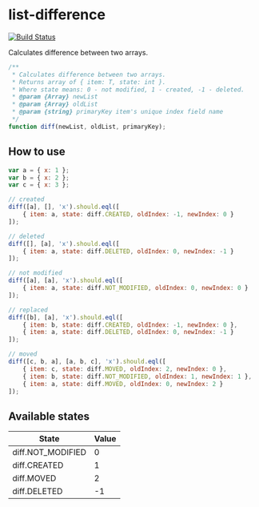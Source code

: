 # list-difference

[![Build Status](https://travis-ci.org/fantasticMrFox/list-difference.svg?branch=master)](https://travis-ci.org/fantasticMrFox/list-difference)

Calculates difference between two arrays.

```javascript
/**
 * Calculates difference between two arrays.
 * Returns array of { item: T, state: int }.
 * Where state means: 0 - not modified, 1 - created, -1 - deleted.
 * @param {Array} newList
 * @param {Array} oldList
 * @param {string} primaryKey item's unique index field name
 */
function diff(newList, oldList, primaryKey);
```

## How to use
```javascript
var a = { x: 1 };
var b = { x: 2 };
var c = { x: 3 };

// created
diff([a], [], 'x').should.eql([
    { item: a, state: diff.CREATED, oldIndex: -1, newIndex: 0 }
]);

// deleted
diff([], [a], 'x').should.eql([
    { item: a, state: diff.DELETED, oldIndex: 0, newIndex: -1 }
]);

// not modified
diff([a], [a], 'x').should.eql([
    { item: a, state: diff.NOT_MODIFIED, oldIndex: 0, newIndex: 0 }
]);

// replaced
diff([b], [a], 'x').should.eql([
    { item: b, state: diff.CREATED, oldIndex: -1, newIndex: 0 },
    { item: a, state: diff.DELETED, oldIndex: 0, newIndex: -1 }
]);

// moved
diff([c, b, a], [a, b, c], 'x').should.eql([
    { item: c, state: diff.MOVED, oldIndex: 2, newIndex: 0 },
    { item: b, state: diff.NOT_MODIFIED, oldIndex: 1, newIndex: 1 },
    { item: a, state: diff.MOVED, oldIndex: 0, newIndex: 2 }
]);

```

## Available states

| State             | Value |
|-------------------|-------|
| diff.NOT_MODIFIED | 0     |
| diff.CREATED      | 1     |
| diff.MOVED        | 2     |
| diff.DELETED      | -1    |
